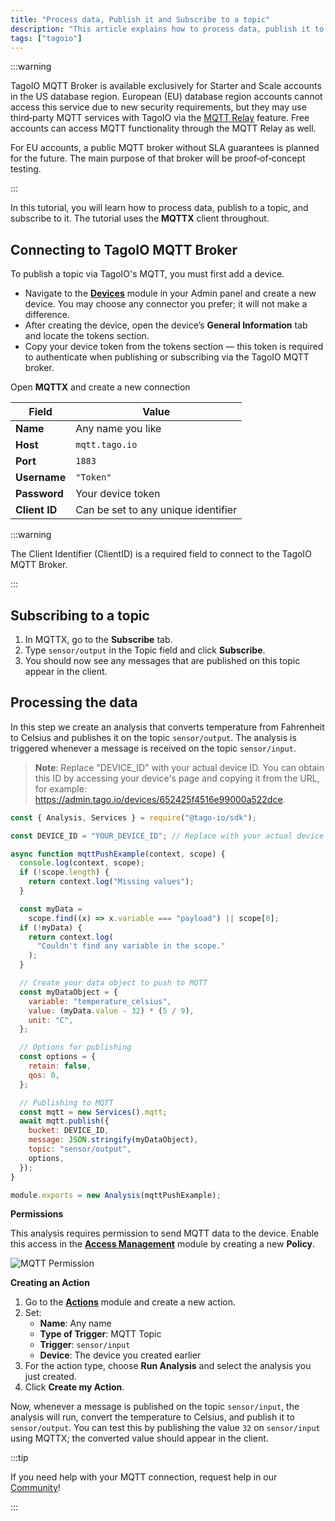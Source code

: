 ```yaml
---
title: "Process data, Publish it and Subscribe to a topic"
description: "This article explains how to process data, publish it to a topic, and subscribe to that topic using MQTT (the tutorial uses the MQTTX client). It also shows how to connect a device to the TagoIO MQTT broker and retrieve the device token."
tags: ["tagoio"]
---
```

:::warning

TagoIO MQTT Broker is available exclusively for Starter and Scale accounts in the US database region. European (EU) database region accounts cannot access this service due to new security requirements, but they may use third‑party MQTT services with TagoIO via the [MQTT Relay](/docs/tagoio/integrations/networks/mqtt/connecting-your-mqtt-broker-to-tagoio.md) feature. Free accounts can access MQTT functionality through the MQTT Relay as well.

For EU accounts, a public MQTT broker without SLA guarantees is planned for the future. The main purpose of that broker will be proof‑of‑concept testing.

:::

In this tutorial, you will learn how to process data, publish to a topic, and subscribe to it. The tutorial uses the **MQTTX** client throughout.

## Connecting to TagoIO MQTT Broker

To publish a topic via TagoIO's MQTT, you must first add a device.

- Navigate to the **[Devices](https://admin.tago.io/devices)** module in your Admin panel and create a new device. You may choose any connector you prefer; it will not make a difference.
- After creating the device, open the device’s **General Information** tab and locate the tokens section.
- Copy your device token from the tokens section — this token is required to authenticate when publishing or subscribing via the TagoIO MQTT broker.

Open **MQTTX** and create a new connection

| Field | Value |
|-------|-------|
| **Name** | Any name you like |
| **Host** | `mqtt.tago.io` |
| **Port** | `1883` |
| **Username** | `"Token"` |
| **Password** | Your device token |
| **Client ID** | Can be set to any unique identifier |

:::warning

The Client Identifier (ClientID) is a required field to connect to the TagoIO MQTT Broker.

:::

## Subscribing to a topic

1. In MQTTX, go to the **Subscribe** tab.
2. Type `sensor/output` in the Topic field and click **Subscribe**.
3. You should now see any messages that are published on this topic appear in the client.

## Processing the data

In this step we create an analysis that converts temperature from Fahrenheit to Celsius and publishes it on the topic `sensor/output`. The analysis is triggered whenever a message is received on the topic `sensor/input`.

>**Note**: Replace "DEVICE_ID" with your actual device ID. You can obtain this ID by accessing your device's page and copying it from the URL, for example: https://admin.tago.io/devices/652425f4516e99000a522dce.

```js
const { Analysis, Services } = require("@tago-io/sdk");

const DEVICE_ID = "YOUR_DEVICE_ID"; // Replace with your actual device ID

async function mqttPushExample(context, scope) {
  console.log(context, scope);
  if (!scope.length) {
    return context.log("Missing values");
  }

  const myData =
    scope.find((x) => x.variable === "payload") || scope[0];
  if (!myData) {
    return context.log(
      "Couldn't find any variable in the scope."
    );
  }

  // Create your data object to push to MQTT
  const myDataObject = {
    variable: "temperature_celsius",
    value: (myData.value - 32) * (5 / 9),
    unit: "C",
  };

  // Options for publishing
  const options = {
    retain: false,
    qos: 0,
  };

  // Publishing to MQTT
  const mqtt = new Services().mqtt;
  await mqtt.publish({
    bucket: DEVICE_ID,
    message: JSON.stringify(myDataObject),
    topic: "sensor/output",
    options,
  });
}

module.exports = new Analysis(mqttPushExample);
```

**Permissions**

This analysis requires permission to send MQTT data to the device. Enable this access in the **[Access Management](https://admin.tago.io/am)** module by creating a new **Policy**.

![MQTT Permission](/docs_imagem/tagoio/mqq_permission.png)

**Creating an Action**

1. Go to the **[Actions](https://admin.tago.io/actions)** module and create a new action.
2. Set:
   - **Name**: Any name
   - **Type of Trigger**: MQTT Topic
   - **Trigger**: `sensor/input`
   - **Device**: The device you created earlier
3. For the action type, choose **Run Analysis** and select the analysis you just created.
4. Click **Create my Action**.

Now, whenever a message is published on the topic `sensor/input`, the analysis will run, convert the temperature to Celsius, and publish it to `sensor/output`. You can test this by publishing the value `32` on `sensor/input` using MQTTX; the converted value should appear in the client.

:::tip

If you need help with your MQTT connection, request help in our [Community](https://community.tago.io/)!

:::
